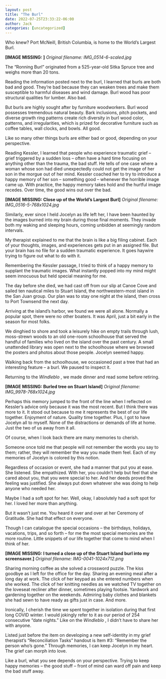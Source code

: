 ```yaml
---
layout: post
title: "The Burl"
date: 2022-07-25T23:33:22-06:00
author: Jack
categories: [uncategorized]
---
```


Who knew? Port McNeill, British Columbia, is home to the World’s Largest Burl.

<!-- IMAGE PLACEHOLDER
Original URL: http://windleblo.com/wp-content/uploads/2022/07/IMG_0514-6-scaled.jpg
Filename: IMG_0514-6-scaled.jpg
Date path: 2022/07/IMG_0514-6-scaled.jpg
Caption: 
Instructions: Replace this comment with actual image upload
-->

**[IMAGE MISSING: ]**
*Original filename: IMG_0514-6-scaled.jpg*

The “Ronning Burl” originated from a 525-year-old Sitka Spruce tree and weighs more than 20 tons.

Reading the information posted next to the burl, I learned that burls are both bad and good. They’re bad because they can weaken trees and make them susceptible to harmful diseases and wind damage. Burl wood has poor structural qualities for lumber. Also bad.

But burls are highly sought after by furniture woodworkers. Burl wood possesses tremendous natural beauty. Bark inclusions, pitch pockets, and diverse growth ring patterns create rich diversity in burl wood color, patterns, and irregularities, which is prized for decorative furniture such as coffee tables, wall clocks, and bowls. All good.

Like so many other things burls are either bad or good, depending on your perspective.

Reading Kessler, I learned that people who experience traumatic grief – grief triggered by a sudden loss – often have a hard time focusing on anything other than the trauma, the bad stuff. He tells of one case where a woman whose son had died unexpectedly could not get the image of her son in the morgue out of her mind. Kessler coached her to try to introduce a happy memory of her son – something good – whenever the horrible image came up. With practice, the happy memory takes hold and the hurtful image recedes. Over time, the good wins out over the bad.

<!-- IMAGE PLACEHOLDER
Original URL: http://windleblo.com/wp-content/uploads/2022/07/IMG_0516-5-768x1024.jpg
Filename: IMG_0516-5-768x1024.jpg
Date path: 2022/07/IMG_0516-5-768x1024.jpg
Caption: Close up of the World’s Largest Burl
Instructions: Replace this comment with actual image upload
-->

**[IMAGE MISSING: Close up of the World’s Largest Burl]**
*Original filename: IMG_0516-5-768x1024.jpg*

Similarly, ever since I held Jocelyn as life left her, I have been haunted by the images burned into my brain during those final moments. They invade both my waking and sleeping hours, coming unbidden at seemingly random intervals.

My therapist explained to me that the brain is like a big filing cabinet. Each of your thoughts, images, and experiences gets put in an assigned file. But your brain has no file for a sudden traumatic experience. It goes haywire trying to figure out what to do with it.

Remembering the Kessler passage, I tried to think of a happy memory to supplant the traumatic images. What instantly popped into my mind might seem innocuous but held special meaning for me.

The day before she died, we had cast off from our slip at Canoe Cove and sailed ten nautical miles to Stuart Island, the northwestern-most island in the San Juan group. Our plan was to stay one night at the island, then cross to Port Townsend the next day.

Arriving at the island’s harbor, we found we were all alone. Normally a popular spot, there were no other boaters. It was April, just a bit early in the season for most folks.

We dinghied to shore and took a leisurely hike on empty trails through lush, moss-strewn woods to an old one-room schoolhouse that served the handful of families who lived on the island over the past century. A small unattended library was open next to the schoolhouse where we browsed the posters and photos about those people. Jocelyn seemed happy.

Walking back from the schoolhouse, we occasioned past a tree that had an interesting feature – a burl. We paused to inspect it.

Returning to the _Windleblo_ , we made dinner and read some before retiring.

<!-- IMAGE PLACEHOLDER
Original URL: http://windleblo.com/wp-content/uploads/2022/07/IMG_9978-768x1024.jpg
Filename: IMG_9978-768x1024.jpg
Date path: 2022/07/IMG_9978-768x1024.jpg
Caption: Burled tree on Stuart Island
Instructions: Replace this comment with actual image upload
-->

**[IMAGE MISSING: Burled tree on Stuart Island]**
*Original filename: IMG_9978-768x1024.jpg*

Perhaps this memory jumped to the front of the line when I reflected on Kessler’s advice only because it was the most recent. But I think there was more to it. It stood out because to me it represents the best of our life together. Enjoyment of nature. Quality time together. Plus, I got to have Jocelyn all to myself. None of the distractions or demands of life at home. Just the two of us away from it all.

Of course, when I look back there are many memories to cherish.

Someone once told me that people will not remember the words you say to them; rather, they will remember the way you made them feel. Each of my memories of Jocelyn is colored by this notion.

Regardless of occasion or event, she had a manner that put you at ease. She listened. She empathized. With her, you couldn’t help but feel that she cared about you, that you were special to her. And her deeds proved the feeling was justified. She always put down whatever she was doing to help anyone who needed her.

Maybe I had a soft spot for her. Well, okay, I absolutely had a soft spot for her. I loved her more than anything.

But it wasn’t just me. You heard it over and over at her Ceremony of Gratitude. She had that effect on everyone.

Though I can catalogue the special occasions – the birthdays, holidays, vacations, trips, and so forth – for me the most special memories are the more routine. Little snippets of our life together that come to mind when I think of her.

<!-- IMAGE PLACEHOLDER
Original URL: http://windleblo.com/wp-content/uploads/2022/07/IMG-0041-1024x712.png
Filename: IMG-0041-1024x712.png
Date path: 2022/07/IMG-0041-1024x712.png
Caption: I turned a close up of the Stuart Island burl into my screensaver.
Instructions: Replace this comment with actual image upload
-->

**[IMAGE MISSING: I turned a close up of the Stuart Island burl into my screensaver.]**
*Original filename: IMG-0041-1024x712.png*

Sharing morning coffee as she solved a crossword puzzle. The kiss goodbye as I left for the office for the day. Sharing an evening meal after a long day at work. The click of her keypad as she entered numbers when she worked. The click of her knitting needles as we watched TV together on the loveseat recliner after dinner, sometimes playing footsie. Yardwork and gardening together on the weekends. Admiring baby clothes and blankets she had sewn to have ready as gifts just in case. And more.

Ironically, I cherish the time we spent together in isolation during that first long COVID winter. I would jokingly refer to it as our period of 254 consecutive “date nights.” Like on the _Windleblo_ , I didn’t have to share her with anyone.

Listed just before the item on developing a new self-identity in my grief therapist’s “Reconciliation Tasks” handout is Item #3: “Remember the person who’s gone.” Through memories, I can keep Jocelyn in my heart. The grief can morph into love.

Like a burl, what you see depends on your perspective. Trying to keep happy memories – the good stuff – front of mind can ward off pain and keep the bad stuff away.